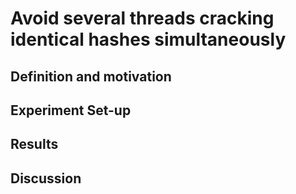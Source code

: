 # Avoid several threads cracking identical hashes simultaneously 

## Definition and motivation

## Experiment Set-up

## Results

## Discussion

